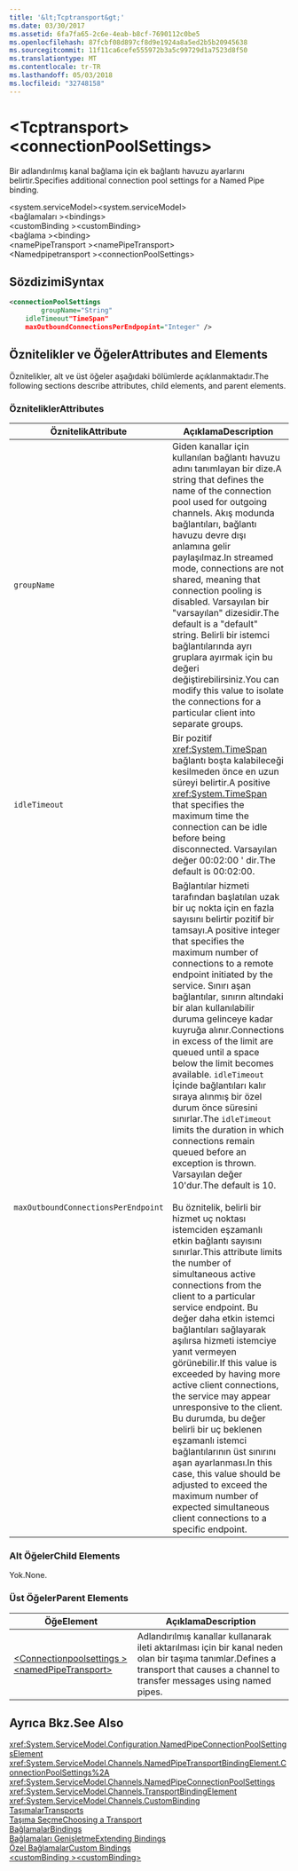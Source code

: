 ```yaml
---
title: '&lt;Tcptransport&gt;'
ms.date: 03/30/2017
ms.assetid: 6fa7fa65-2c6e-4eab-b8cf-7690112c0be5
ms.openlocfilehash: 87fcbf08d897cf8d9e1924a8a5ed2b5b20945638
ms.sourcegitcommit: 11f11ca6cefe555972b3a5c99729d1a7523d8f50
ms.translationtype: MT
ms.contentlocale: tr-TR
ms.lasthandoff: 05/03/2018
ms.locfileid: "32748158"
---
```

# <a name="ltconnectionpoolsettingsgt"></a><span data-ttu-id="89492-102">&lt;Tcptransport&gt;</span><span class="sxs-lookup"><span data-stu-id="89492-102">&lt;connectionPoolSettings&gt;</span></span>
<span data-ttu-id="89492-103">Bir adlandırılmış kanal bağlama için ek bağlantı havuzu ayarlarını belirtir.</span><span class="sxs-lookup"><span data-stu-id="89492-103">Specifies additional connection pool settings for a Named Pipe binding.</span></span>  
  
 <span data-ttu-id="89492-104">\<system.serviceModel></span><span class="sxs-lookup"><span data-stu-id="89492-104">\<system.serviceModel></span></span>  
<span data-ttu-id="89492-105">\<bağlamaları ></span><span class="sxs-lookup"><span data-stu-id="89492-105">\<bindings></span></span>  
<span data-ttu-id="89492-106">\<customBinding ></span><span class="sxs-lookup"><span data-stu-id="89492-106">\<customBinding></span></span>  
<span data-ttu-id="89492-107">\<bağlama ></span><span class="sxs-lookup"><span data-stu-id="89492-107">\<binding></span></span>  
<span data-ttu-id="89492-108">\<namePipeTransport ></span><span class="sxs-lookup"><span data-stu-id="89492-108">\<namePipeTransport></span></span>  
<span data-ttu-id="89492-109">\<Namedpipetransport ></span><span class="sxs-lookup"><span data-stu-id="89492-109">\<connectionPoolSettings></span></span>  
  
## <a name="syntax"></a><span data-ttu-id="89492-110">Sözdizimi</span><span class="sxs-lookup"><span data-stu-id="89492-110">Syntax</span></span>  
  
```xml  
<connectionPoolSettings  
        groupName="String"  
    idleTimeout"TimeSpan"  
    maxOutboundConnectionsPerEndpopint="Integer" />  
```  
  
## <a name="attributes-and-elements"></a><span data-ttu-id="89492-111">Öznitelikler ve Öğeler</span><span class="sxs-lookup"><span data-stu-id="89492-111">Attributes and Elements</span></span>  
 <span data-ttu-id="89492-112">Öznitelikler, alt ve üst öğeler aşağıdaki bölümlerde açıklanmaktadır.</span><span class="sxs-lookup"><span data-stu-id="89492-112">The following sections describe attributes, child elements, and parent elements.</span></span>  
  
### <a name="attributes"></a><span data-ttu-id="89492-113">Öznitelikler</span><span class="sxs-lookup"><span data-stu-id="89492-113">Attributes</span></span>  
  
|<span data-ttu-id="89492-114">Öznitelik</span><span class="sxs-lookup"><span data-stu-id="89492-114">Attribute</span></span>|<span data-ttu-id="89492-115">Açıklama</span><span class="sxs-lookup"><span data-stu-id="89492-115">Description</span></span>|  
|---------------|-----------------|  
|`groupName`|<span data-ttu-id="89492-116">Giden kanallar için kullanılan bağlantı havuzu adını tanımlayan bir dize.</span><span class="sxs-lookup"><span data-stu-id="89492-116">A string that defines the name of the connection pool used for outgoing channels.</span></span> <span data-ttu-id="89492-117">Akış modunda bağlantıları, bağlantı havuzu devre dışı anlamına gelir paylaşılmaz.</span><span class="sxs-lookup"><span data-stu-id="89492-117">In streamed mode, connections are not shared, meaning that connection pooling is disabled.</span></span> <span data-ttu-id="89492-118">Varsayılan bir "varsayılan" dizesidir.</span><span class="sxs-lookup"><span data-stu-id="89492-118">The default is a "default" string.</span></span> <span data-ttu-id="89492-119">Belirli bir istemci bağlantılarında ayrı gruplara ayırmak için bu değeri değiştirebilirsiniz.</span><span class="sxs-lookup"><span data-stu-id="89492-119">You can modify this value to isolate the connections for a particular client into separate groups.</span></span>|  
|`idleTimeout`|<span data-ttu-id="89492-120">Bir pozitif <xref:System.TimeSpan> bağlantı boşta kalabileceği kesilmeden önce en uzun süreyi belirtir.</span><span class="sxs-lookup"><span data-stu-id="89492-120">A positive <xref:System.TimeSpan> that specifies the maximum time the connection can be idle before being disconnected.</span></span> <span data-ttu-id="89492-121">Varsayılan değer 00:02:00 ' dir.</span><span class="sxs-lookup"><span data-stu-id="89492-121">The default is 00:02:00.</span></span>|  
|`maxOutboundConnectionsPerEndpoint`|<span data-ttu-id="89492-122">Bağlantılar hizmeti tarafından başlatılan uzak bir uç nokta için en fazla sayısını belirtir pozitif bir tamsayı.</span><span class="sxs-lookup"><span data-stu-id="89492-122">A positive integer that specifies the maximum number of connections to a remote endpoint initiated by the service.</span></span> <span data-ttu-id="89492-123">Sınırı aşan bağlantılar, sınırın altındaki bir alan kullanılabilir duruma gelinceye kadar kuyruğa alınır.</span><span class="sxs-lookup"><span data-stu-id="89492-123">Connections in excess of the limit are queued until a space below the limit becomes available.</span></span> <span data-ttu-id="89492-124">`idleTimeout` İçinde bağlantıları kalır sıraya alınmış bir özel durum önce süresini sınırlar.</span><span class="sxs-lookup"><span data-stu-id="89492-124">The `idleTimeout` limits the duration in which connections remain queued before an exception is thrown.</span></span> <span data-ttu-id="89492-125">Varsayılan değer 10'dur.</span><span class="sxs-lookup"><span data-stu-id="89492-125">The default is 10.</span></span><br /><br /> <span data-ttu-id="89492-126">Bu öznitelik, belirli bir hizmet uç noktası istemciden eşzamanlı etkin bağlantı sayısını sınırlar.</span><span class="sxs-lookup"><span data-stu-id="89492-126">This attribute limits the number of simultaneous active connections from the client to a particular service endpoint.</span></span> <span data-ttu-id="89492-127">Bu değer daha etkin istemci bağlantıları sağlayarak aşılırsa hizmeti istemciye yanıt vermeyen görünebilir.</span><span class="sxs-lookup"><span data-stu-id="89492-127">If this value is exceeded by having more active client connections, the service may appear unresponsive to the client.</span></span> <span data-ttu-id="89492-128">Bu durumda, bu değer belirli bir uç beklenen eşzamanlı istemci bağlantılarının üst sınırını aşan ayarlanması.</span><span class="sxs-lookup"><span data-stu-id="89492-128">In this case, this value should be adjusted to exceed the maximum number of expected simultaneous client connections to a specific endpoint.</span></span>|  
  
### <a name="child-elements"></a><span data-ttu-id="89492-129">Alt Öğeler</span><span class="sxs-lookup"><span data-stu-id="89492-129">Child Elements</span></span>  
 <span data-ttu-id="89492-130">Yok.</span><span class="sxs-lookup"><span data-stu-id="89492-130">None.</span></span>  
  
### <a name="parent-elements"></a><span data-ttu-id="89492-131">Üst Öğeler</span><span class="sxs-lookup"><span data-stu-id="89492-131">Parent Elements</span></span>  
  
|<span data-ttu-id="89492-132">Öğe</span><span class="sxs-lookup"><span data-stu-id="89492-132">Element</span></span>|<span data-ttu-id="89492-133">Açıklama</span><span class="sxs-lookup"><span data-stu-id="89492-133">Description</span></span>|  
|-------------|-----------------|  
|[<span data-ttu-id="89492-134">\<Connectionpoolsettings ></span><span class="sxs-lookup"><span data-stu-id="89492-134">\<namedPipeTransport></span></span>](../../../../../docs/framework/configure-apps/file-schema/wcf/namedpipetransport.md)|<span data-ttu-id="89492-135">Adlandırılmış kanallar kullanarak ileti aktarılması için bir kanal neden olan bir taşıma tanımlar.</span><span class="sxs-lookup"><span data-stu-id="89492-135">Defines a transport that causes a channel to transfer messages using named pipes.</span></span>|  
  
## <a name="see-also"></a><span data-ttu-id="89492-136">Ayrıca Bkz.</span><span class="sxs-lookup"><span data-stu-id="89492-136">See Also</span></span>  
 <xref:System.ServiceModel.Configuration.NamedPipeConnectionPoolSettingsElement>  
 <xref:System.ServiceModel.Channels.NamedPipeTransportBindingElement.ConnectionPoolSettings%2A>  
 <xref:System.ServiceModel.Channels.NamedPipeConnectionPoolSettings>  
 <xref:System.ServiceModel.Channels.TransportBindingElement>  
 <xref:System.ServiceModel.Channels.CustomBinding>  
 [<span data-ttu-id="89492-137">Taşımalar</span><span class="sxs-lookup"><span data-stu-id="89492-137">Transports</span></span>](../../../../../docs/framework/wcf/feature-details/transports.md)  
 [<span data-ttu-id="89492-138">Taşıma Seçme</span><span class="sxs-lookup"><span data-stu-id="89492-138">Choosing a Transport</span></span>](../../../../../docs/framework/wcf/feature-details/choosing-a-transport.md)  
 [<span data-ttu-id="89492-139">Bağlamalar</span><span class="sxs-lookup"><span data-stu-id="89492-139">Bindings</span></span>](../../../../../docs/framework/wcf/bindings.md)  
 [<span data-ttu-id="89492-140">Bağlamaları Genişletme</span><span class="sxs-lookup"><span data-stu-id="89492-140">Extending Bindings</span></span>](../../../../../docs/framework/wcf/extending/extending-bindings.md)  
 [<span data-ttu-id="89492-141">Özel Bağlamalar</span><span class="sxs-lookup"><span data-stu-id="89492-141">Custom Bindings</span></span>](../../../../../docs/framework/wcf/extending/custom-bindings.md)  
 [<span data-ttu-id="89492-142">\<customBinding ></span><span class="sxs-lookup"><span data-stu-id="89492-142">\<customBinding></span></span>](../../../../../docs/framework/configure-apps/file-schema/wcf/custombinding.md)
